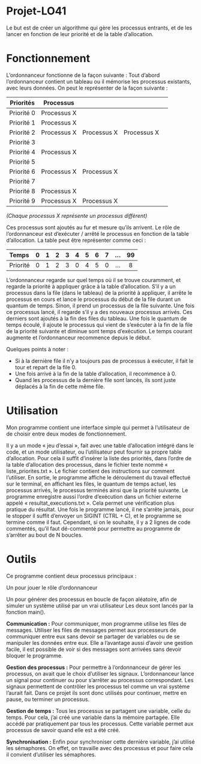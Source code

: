 # Projet-LO41

Le but est de créer un algorithme qui gère les processus entrants, et de les lancer en fonction de leur priorité et de la table d’allocation.



# Fonctionnement

L’ordonnanceur fonctionne de la façon suivante :
Tout d’abord l’ordonnanceur contient un tableau ou il mémorise les processus existants, avec leurs données. On peut le représenter de la façon suivante :

| Priorités | Processus |             |             |      |
| ---------- | ----------- | ----------- | ----------- | ---- |
| Priorité 0 | Processus X |             |             |      |
| Priorité 1 | Processus X |             |             |      |
| Priorité 2 | Processus X | Processus X | Processus X |      |
| Priorité 3 |             |             |             |      |
| Priorité 4 | Processus X |             |             |      |
| Priorité 5 |             |             |             |      |
| Priorité 6 | Processus X | Processus X |             |      |
| Priorité 7 |             |             |             |      |
| Priorité 8 | Processus X |             |             |      |
| Priorité 9 | Processus X | Processus X |             |      |

*(Chaque processus X représente un processus diffèrent)*



Ces processus sont ajoutés au fur et mesure qu’ils arrivent. Le rôle de l’ordonnanceur est d’exécuter / arrêté le processus en fonction de la table d’allocation. La table peut être représenter comme ceci :

| Temps    |  0   |  1   |  2   |  3   |  4   |  5   |  6   |  7   |  …   |  99  |
| :------- | :--: | :--: | :--: | :--: | :--: | :--: | :--: | :--: | :--: | :--: |
| Priorité |  0   |  1   |  2   |  3   |  0   |  4   |  5   |  0   |  …   |  8   |

L’ordonnanceur regarde sur quel temps où il se trouve couramment, et regarde la priorité à appliquer grâce à la table d’allocation. S’il y a un processus dans la file (dans le tableau) de la priorité à appliquer, il arrête le processus en cours et lance le processus du début de la file durant un quantum de temps. Sinon, il prend un processus de la file suivante. Une fois ce processus lancé, il regarde s’il y a des nouveaux processus arrivés. Ces derniers sont ajoutés à la fin des files du tableau. Une fois le quantum de temps écoulé, il ajoute le processus qui vient de s’exécuter à la fin de la file de la priorité suivante et diminue sont temps d’exécution. Le temps courant augmente et l’ordonnanceur recommence depuis le début.

Quelques points à noter :

- Si à la dernière file il n’y a toujours pas de processus à exécuter, il fait le tour et repart de la file 0.
- Une fois arrivé à la fin de la table d’allocation, il recommence à 0.
- Quand les processus de la dernière file sont lancés, ils sont juste déplacés à la fin de cette même file.



# Utilisation

Mon programme contient une interface simple qui permet à l’utilisateur de de choisir entre deux modes de fonctionnement.

Il y a un mode « jeu d’essai », fait avec une table d’allocation intégré dans le code, et un mode utilisateur, ou l’utilisateur peut fournir sa propre table d’allocation. Pour cela il suffit d’insérer la liste des priorités, dans l’ordre de la table d’allocation des processus, dans le fichier texte nommé « liste_priorites.txt ». Le fichier contient des instructions sur comment l’utiliser.
En sortie, le programme affiche le déroulement du travail effectué sur le terminal, en affichant les files, le quantum de temps actuel, les processus arrivés, le processus terminés ainsi que la priorité suivante.
Le programme enregistre aussi l’ordre d’exécution dans un fichier externe appelé « resultat_executions.txt ». Cela permet une vérification plus pratique du résultat.
Une fois le programme lancé, il ne s’arrête jamais, pour le stopper il suffit d’envoyer un SIGINT (CTRL + C), et le programme se termine comme il faut. Cependant, si on le souhaite, il y a 2 lignes de code commentés, qu’il faut dé-commenté pour permettre au programme de s’arrêter au bout de N boucles.



# Outils

Ce programme contient deux processus principaux :

Un pour jouer le rôle d’ordonnanceur

Un pour générer des processus en boucle de façon aléatoire, afin de simuler un système utilisé par un vrai utilisateur
Les deux sont lancés par la fonction main().

**Communication :**
Pour communiquer, mon programme utilise les files de messages. Utiliser les files de messages permet aux processeurs de communiquer entre eux sans devoir se partager de variables ou de se manipuler les données entre eux.
Elle a l’avantage aussi d’avoir une gestion facile, il est possible de voir si des messages sont arrivées sans devoir bloquer le programme.

**Gestion des processus :**
Pour permettre à l’ordonnanceur de gérer les processus, on avait que le choix d’utiliser les signaux. L’ordonnanceur lance un signal pour continuer ou pour s’arrêter au processus correspondant. Les signaux permettent de contrôler les processus tel comme un vrai système l’aurait fait. Dans ce projet ils sont donc utilisés pour continuer, mettre en pause, ou terminer un processus.

**Gestion de temps :**
Tous les processus se partagent une variable, celle du temps. Pour cela, j’ai créé une variable dans la mémoire partagée. Elle accédé par pratiquement par tous les processus. Cette variable permet aux processus de savoir quand elle est a été créé.

**Synchronisation :**
Enfin pour synchroniser cette dernière variable, j’ai utilisé les sémaphores. On effet, on travaille avec des processus et pour faire cela il convient d’utiliser les sémaphores.
